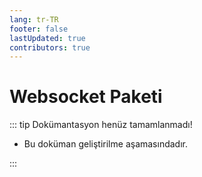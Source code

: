 ```yaml
---
lang: tr-TR
footer: false
lastUpdated: true
contributors: true
---
```


# Websocket Paketi

::: tip Dokümantasyon henüz tamamlanmadı!

- Bu doküman geliştirilme aşamasındadır.

:::